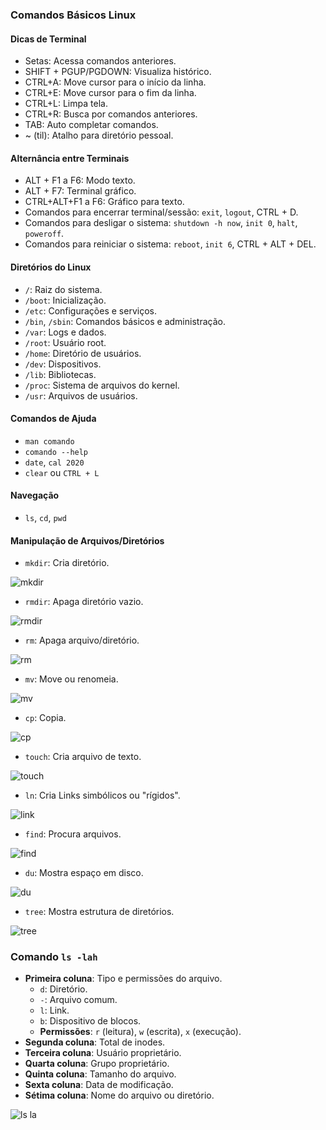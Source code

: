 ### Comandos Básicos Linux

#### Dicas de Terminal

- Setas: Acessa comandos anteriores.
- SHIFT + PGUP/PGDOWN: Visualiza histórico.
- CTRL+A: Move cursor para o início da linha.
- CTRL+E: Move cursor para o fim da linha.
- CTRL+L: Limpa tela.
- CTRL+R: Busca por comandos anteriores.
- TAB: Auto completar comandos.
- ~ (til): Atalho para diretório pessoal.

#### Alternância entre Terminais

- ALT + F1 a F6: Modo texto.
- ALT + F7: Terminal gráfico.
- CTRL+ALT+F1 a F6: Gráfico para texto.
- Comandos para encerrar terminal/sessão: `exit`, `logout`, CTRL + D.
- Comandos para desligar o sistema: `shutdown -h now`, `init 0`, `halt`, `poweroff`.
- Comandos para reiniciar o sistema: `reboot`, `init 6`, CTRL + ALT + DEL.

#### Diretórios do Linux

- `/`: Raiz do sistema.
- `/boot`: Inicialização.
- `/etc`: Configurações e serviços.
- `/bin`, `/sbin`: Comandos básicos e administração.
- `/var`: Logs e dados.
- `/root`: Usuário root.
- `/home`: Diretório de usuários.
- `/dev`: Dispositivos.
- `/lib`: Bibliotecas.
- `/proc`: Sistema de arquivos do kernel.
- `/usr`: Arquivos de usuários.

#### Comandos de Ajuda

- `man comando`
- `comando --help`
- `date`, `cal 2020`
- `clear` ou `CTRL + L`

#### Navegação

- `ls`, `cd`, `pwd`

#### Manipulação de Arquivos/Diretórios

- `mkdir`: Cria diretório.<br/>

![mkdir](https://github.com/EdilsonDevops/Linux-Ninja-Skills/assets/96980587/2d31f20a-c866-4174-b2a7-b40abfd33569)
- `rmdir`: Apaga diretório vazio.<br/>

![rmdir](https://github.com/EdilsonDevops/Linux-Ninja-Skills/assets/96980587/2810a5a8-2eb6-46a4-a9c2-b94621974827)
- `rm`: Apaga arquivo/diretório.<br/>

![rm](https://github.com/EdilsonDevops/Linux-Ninja-Skills/assets/96980587/7a8525b7-907c-40b9-b495-90e9b072ba67)
- `mv`: Move ou renomeia.<br/>

![mv](https://github.com/EdilsonDevops/Linux-Ninja-Skills/assets/96980587/77d09af3-5eb6-463b-b7b9-43b7e0784acb)
- `cp`: Copia.<br/>

![cp](https://github.com/EdilsonDevops/Linux-Ninja-Skills/assets/96980587/faea8f24-ba1f-4aea-98e9-30bc5c8ddc13)
- `touch`: Cria arquivo de texto.<br/>

![touch](https://github.com/EdilsonDevops/Linux-Ninja-Skills/assets/96980587/8df7afc8-3dc2-4d4d-a0f2-5ad735d0899f)
- `ln`: Cria Links simbólicos ou "rígidos".<br/>

![link](https://github.com/EdilsonDevops/Linux-Ninja-Skills/assets/96980587/58a18a64-4e00-4a7a-ac12-591ae090959d)
- `find`: Procura arquivos.<br/>

![find](https://github.com/EdilsonDevops/Linux-Ninja-Skills/assets/96980587/b0a5e245-26a6-427b-ae84-914232de8fde)
- `du`: Mostra espaço em disco.<br/>

![du](https://github.com/EdilsonDevops/Linux-Ninja-Skills/assets/96980587/dd3beff4-735a-48c6-9b59-cb280a7110b7)
- `tree`: Mostra estrutura de diretórios.<br/>

![tree](https://github.com/EdilsonDevops/Linux-Ninja-Skills/assets/96980587/59e154f8-cea4-46c2-ba7f-e7d52832ba06)

### Comando `ls -lah`

- **Primeira coluna**: Tipo e permissões do arquivo.
  - `d`: Diretório.
  - `-`: Arquivo comum.
  - `l`: Link.
  - `b`: Dispositivo de blocos.
  - **Permissões**: `r` (leitura), `w` (escrita), `x` (execução).
- **Segunda coluna**: Total de inodes.
- **Terceira coluna**: Usuário proprietário.
- **Quarta coluna**: Grupo proprietário.
- **Quinta coluna**: Tamanho do arquivo.
- **Sexta coluna**: Data de modificação.
- **Sétima coluna**: Nome do arquivo ou diretório. <br/>

![ls la](https://github.com/EdilsonDevops/Linux-Ninja-Skills/assets/96980587/8a73f353-9002-4f49-83d2-6fea4167199e)

